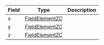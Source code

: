 | Field | Type                                                     | Description |
| ----- | -------------------------------------------------------- | ----------- |
| x     | [FieldElementZC](/feeds/solana/idl/types/FieldElementZC) |             |
| y     | [FieldElementZC](/feeds/solana/idl/types/FieldElementZC) |             |
| z     | [FieldElementZC](/feeds/solana/idl/types/FieldElementZC) |             |
